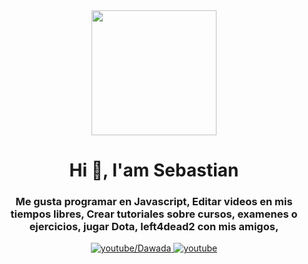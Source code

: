 

<div id="header" align="center">
  <img src="https://media.giphy.com/media/g37mGHexrv5ug/giphy.gif" width="200"/>
  <h1 align="center">Hi 👋, I'am Sebastian</h1>
  <h3 align="center">
    Me gusta programar en Javascript, Editar videos en mis tiempos libres, Crear tutoriales sobre cursos, examenes o ejercicios, jugar Dota, left4dead2 con mis amigos,
  </h3>
</div>

<div id="badges" align="center">
  <a href="" target="_blank">
  <img src="https://img.shields.io/youtube/channel/views/UCuQmYExjgDG4LES0ukKFp4Q?logo=youtube&logoColor=red&style=for-the-badge" alt="youtube/Dawada" />
  </a>
  <a href="" target="_blank">
  <img src="https://img.shields.io/youtube/channel/subscribers/UCuQmYExjgDG4LES0ukKFp4Q?logo=youtube&logoColor=red&style=for-the-badge" alt="youtube" />
  </a>
</div>


<!--
**DawadaBasti/DawadaBasti** is a ✨ _special_ ✨ repository because its `README.md` (this file) appears on your GitHub profile.

Here are some ideas to get you started:

- 🔭 I’m currently working on ...
- 🌱 I’m currently learning ...
- 👯 I’m looking to collaborate on ...
- 🤔 I’m looking for help with ...
- 💬 Ask me about ...
- 📫 How to reach me: ...
- 😄 Pronouns: ...
- ⚡ Fun fact: ...
-->
